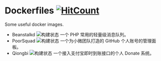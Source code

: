# Dockerfiles [![HitCount](http://hits.dwyl.io/naiba/Dockerfiles.svg)](http://hits.dwyl.io/naiba/Dockerfiles)

Some useful docker images.

- Beanstalkd ![构建状态](https://github.com/naiba/Dockerfiles/workflows/beanstalkd/badge.svg) 一个 PHP 常用的轻量级消息队列。
- PoorSquad ![构建状态](https://github.com/naiba/poorsquad/workflows/Build%20Docker%20Image/badge.svg) 一个为小微团队打造的 GitHub 个人账号的管理面板。
- Qiongbi ![构建状态](https://github.com/naiba/qiongbi/workflows/Build%20Docker%20Image/badge.svg) 一个接入支付宝即时到账接口的个人 Donate 系统。
